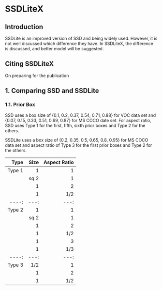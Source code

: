 # SSDLiteX

## Introduction
SSDLite is an improved version of SSD and being widely used.
However, it is not well discussed which difference they have.
In SSDLiteX, the difference is discussed,
	and better model will be suggested.

## Citing SSDLiteX
On preparing for the publication

## 1. Comparing SSD and SSDLite

### 1.1. Prior Box
SSD uses a box size of {0.1, 0.2, 0.37, 0.54, 0.71, 0.88} for VOC data set
and {0.07, 0.15, 0.33, 0.51, 0.69, 0.87} for MS COCO date set.
For aspect ratio, 
	SSD uses Type 1 for the first, fifth, sixth prior boxes 
		and Type 2 for the others.

SSDLite uses a box size of {0.2, 0.35, 0.5, 0.65, 0.8, 0.95} for MS COCO data set
	and aspect ratio of Type 3 for the first prior boxes
			and Type 2 for the others.

| Type		| Size	| Aspect Ratio 	|
|----:		|---:	|---:			|
| Type 1	| 1		| 1				|
|			| sq 2	| 1				|
|			| 1		| 2				|
|			| 1		| 1/2			|
|----:		|---:	|---:			|
| Type 2	| 1		| 1				|
|			| sq 2	| 1				|
|			| 1		| 2				|
|			| 1		| 1/2			|
|			| 1		| 3				|
|			| 1		| 1/3			|
|----:		|---:	|---:			|
| Type 3	| 1/2	| 1				|
|			| 1		| 2				|
|			| 1		| 1/2			|

